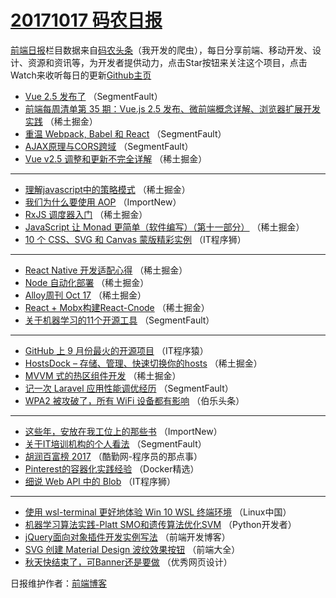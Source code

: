 # [20171017 码农日报](http://hao.caibaojian.com/date/2017/10/17)

[前端日报](http://caibaojian.com/c/news)栏目数据来自[码农头条](http://hao.caibaojian.com/)（我开发的爬虫），每日分享前端、移动开发、设计、资源和资讯等，为开发者提供动力，点击Star按钮来关注这个项目，点击Watch来收听每日的更新[Github主页](https://github.com/kujian/frontendDaily)
* [Vue 2.5 发布了](http://hao.caibaojian.com/53935.html) （SegmentFault）
* [前端每周清单第 35 期：Vue.js 2.5 发布、微前端概念详解、浏览器扩展开发实践](http://hao.caibaojian.com/53951.html) （稀土掘金）
* [重温 Webpack, Babel 和 React](http://hao.caibaojian.com/53934.html) （SegmentFault）
* [AJAX原理与CORS跨域](http://hao.caibaojian.com/53936.html) （SegmentFault）
* [Vue v2.5 调整和更新不完全详解](http://hao.caibaojian.com/53947.html) （稀土掘金）

***
* [理解javascript中的策略模式](http://hao.caibaojian.com/53942.html) （稀土掘金）
* [我们为什么要使用 AOP](http://hao.caibaojian.com/53968.html) （ImportNew）
* [RxJS 调度器入门](http://hao.caibaojian.com/53950.html) （稀土掘金）
* [JavaScript 让 Monad 更简单（软件编写）（第十一部分）](http://hao.caibaojian.com/53944.html) （稀土掘金）
* [10 个 CSS、SVG 和 Canvas 蒙版精彩实例](http://hao.caibaojian.com/53982.html) （IT程序狮）

***
* [React Native 开发适配心得](http://hao.caibaojian.com/53949.html) （稀土掘金）
* [Node 自动化部署](http://hao.caibaojian.com/53943.html) （稀土掘金）
* [Alloy周刊 Oct 17](http://hao.caibaojian.com/53945.html) （稀土掘金）
* [React + Mobx构建React-Cnode](http://hao.caibaojian.com/53946.html) （稀土掘金）
* [关于机器学习的11个开源工具](http://hao.caibaojian.com/53937.html) （SegmentFault）

***
* [GitHub 上 9 月份最火的开源项目](http://hao.caibaojian.com/53977.html) （IT程序猿）
* [HostsDock &#8211; 存储、管理、快速切换你的hosts](http://hao.caibaojian.com/53941.html) （稀土掘金）
* [MVVM 式的热区组件开发](http://hao.caibaojian.com/53952.html) （稀土掘金）
* [记一次 Laravel 应用性能调优经历](http://hao.caibaojian.com/53932.html) （SegmentFault）
* [WPA2 被攻破了，所有 WiFi 设备都有影响](http://hao.caibaojian.com/53979.html) （伯乐头条）

***
* [这些年，安放在我工位上的那些书](http://hao.caibaojian.com/53969.html) （ImportNew）
* [关于IT培训机构的个人看法](http://hao.caibaojian.com/53933.html) （SegmentFault）
* [胡润百富榜 2017](http://hao.caibaojian.com/53980.html) （酷勤网-程序员的那点事）
* [Pinterest的容器化实践经验](http://hao.caibaojian.com/53970.html) （Docker精选）
* [细说 Web API 中的 Blob](http://hao.caibaojian.com/53981.html) （IT程序狮）

***
* [使用 wsl-terminal 更好地体验 Win 10 WSL 终端环境](http://hao.caibaojian.com/53971.html) （Linux中国）
* [机器学习算法实践-Platt SMO和遗传算法优化SVM](http://hao.caibaojian.com/53972.html) （Python开发者）
* [jQuery面向对象插件开发实例写法](http://hao.caibaojian.com/53983.html) （前端开发博客）
* [SVG 创建 Material Design 波纹效果按钮](http://hao.caibaojian.com/53973.html) （前端大全）
* [秋天快结束了，可Banner还是要做](http://hao.caibaojian.com/53984.html) （优秀网页设计）

日报维护作者：[前端博客](http://caibaojian.com/) 